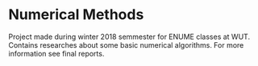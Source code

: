 # Numerical Methods
Project made during winter 2018 semmester for ENUME classes at WUT. Contains researches about some basic numerical algorithms. For more information see final reports.
